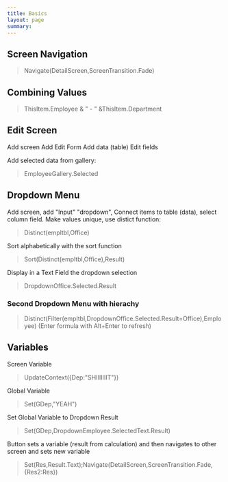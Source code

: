 ```yaml
---
title: Basics
layout: page
summary:
---
```


## Screen Navigation

> Navigate(DetailScreen,ScreenTransition.Fade)

## Combining Values

> ThisItem.Employee & " - " &ThisItem.Department

## Edit Screen

Add screen
Add Edit Form
Add data (table)
Edit fields

Add selected data from gallery:
> EmployeeGallery.Selected

## Dropdown Menu

Add screen, add "Input" "dropdown", Connect items to table (data), select column field.
Make values unique, use distict function:
> Distinct(empltbl,Office)

Sort alphabetically with the sort function
> Sort(Distinct(empltbl,Office),Result)

Display in a Text Field the dropdown selection
> DropdownOffice.Selected.Result

### Second Dropdown Menu with hierachy

> Distinct(Filter(empltbl,DropdownOffice.Selected.Result=Office),Employee)
(Enter formula with Alt+Enter to refresh)

## Variables

Screen Variable
> UpdateContext({Dep:"SHIIIIIIIT"})

Global Variable
> Set(GDep,"YEAH")

Set Global Variable to Dropdown Result
> Set(GDep,DropdownEmployee.SelectedText.Result)

Button sets a variable (result from calculation) and then navigates to other screen and sets new variable
> Set(Res,Result.Text);Navigate(DetailScreen,ScreenTransition.Fade,{Res2:Res})

